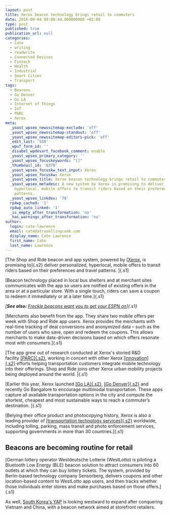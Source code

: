 ```yaml
---
layout: post
title: Xerox beacon technology brings retail to commuters
date: 2016-09-04 09:00:44.000000000 +02:00
type: post
published: true
publication_url: null
categories:
  - Cate
  - writing
  - readwrite
  - Connected Devices
  - Fintech
  - Health
  - Industrial
  - Smart Cities
  - Transport
tags:
  - Beacons
  - Go Denver
  - Go LA
  - Internet of Things
  - IoT
  - PARC
  - Xerox
meta:
  _yoast_wpseo_newssitemap-exclude: 'off'
  _yoast_wpseo_newssitemap-standout: 'off'
  _yoast_wpseo_newssitemap-editors-pick: 'off'
  _edit_last: '550'
  _wpuf_form_id: ''
  _disabel_wpdevart_facebook_comment: enable
  _yoast_wpseo_primary_category: ''
  _yoast_wpseo_focuskeywords: "[]"
  _thumbnail_id: '6378'
  _yoast_wpseo_focuskw_text_input: Xerox
  _yoast_wpseo_focuskw: Xerox
  _yoast_wpseo_title: Xerox beacon technology brings retail to commuters
  _yoast_wpseo_metadesc: A new system by Xerox is promising to deliver personalized,
    hyperlocal, mobile offers to transit riders based on their preferences and travel
    patterns.
  _yoast_wpseo_linkdex: '78'
  rp4wp_cached: '1'
  rp4wp_auto_linked: '1'
  _is_empty_after_transformation: 'no'
  _has_warnings_after_transformation: 'no'
author:
  login: cate-lawrence
  email: cate@atravellingcook.com
  display_name: Cate Lawrence
  first_name: Cate
  last_name: Lawrence
---
```

[The Shop and Ride beacon and app system, powered by
[[Xerox](https://www.xerox.com/), is promising to]{.s2} deliver
personalized, hyperlocal, mobile offers to transit riders based on their
preferences and travel patterns. ]{.s1}

[Beacon technology placed in local bus shelters and at merchant sites
communicates with the app so users are notified of existing offers in
the area or at a particular store. With a single touch, riders can save
a coupon to redeem it immediately or at a later time.]{.s1}

*[**See also:** [Freckle beacons want you to get your ESPN
on](https://readwrite.com/2016/07/15/freckle-partners-airkast-dt4/)]{.s1}*

[Merchants also benefit from the app. They share two mobile offers per
week with Shop and Ride app users. Xerox provides the merchants with
real-time tracking of deal conversions and anonymized data – such as the
number of users who save, open and redeem the coupons. This allows
merchants to make data-driven decisions based on which offers resonate
most with consumers.]{.s1}

[The app grew out of research conducted at Xerox's storied R&D
facility [[PARC]{.s2}](http://www.parc.com/), working in concert with
other Xerox
[[innovation]{.s2}](https://www.xerox.com/en-us/innovation) efforts
helping transportation customers integrate mobile technology into their
offerings. Shop and Ride joins other Xerox urban mobility projects being
deployed around the world. ]{.s1}

[Earlier this year, Xerox launched [[Go
LA]{.s2}](https://www.news.xerox.com/news/City-of-LA-introduces-new-Xerox-Go-LA-app),
[[Go
Denver]{.s2}](https://www.news.xerox.com/news/City-of-Denver-introduces-new-Xerox-Go-Denver-app)
and recently Go Bangalore to encourage multimodal transportation. These
apps capture all available transportation options in the city and
compute the shortest, cheapest and most sustainable ways to reach a
commuter’s destination. ]{.s1}

[Belying their office product and photocopying history, Xerox is also a
leading provider of [[transportation technology
services]{.s2}](http://services.xerox.com/transportation-solutions/enus.html) worldwide,
including tolling, parking, mass transit and photo enforcement services,
supporting governments in more than 30 countries.]{.s1}

Beacons are becoming routine for retail
---------------------------------------

[German lottery operator Westdeutsche Lotterie (WestLotto) is piloting a
Bluetooth Low Energy (BLE) beacon solution to attract consumers into 60
outlets at which they can buy lottery tickets. The system, provided by
Berlin-based technology company Sensorberg, delivers coupons and other
location-based content to WestLotto app users, and then tracks whether
those individuals enter stores and make purchases based on those
offers.]{.s1}

As well, [South Korea's
YAP](https://readwrite.com/2016/06/29/yap-looks-take-onpayment-beacons-pt1/)
is looking westward to expand after conquering Vietnam and China, with a
beacon network aimed at storefront retailers.
